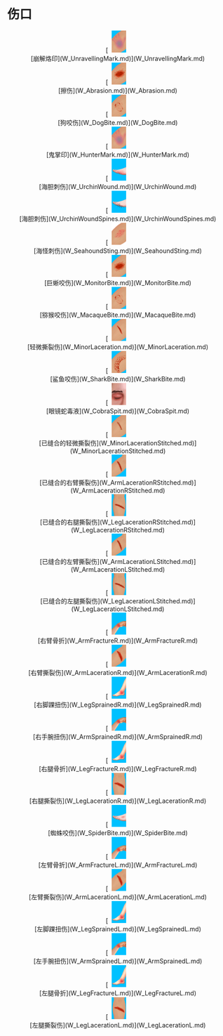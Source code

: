 # 伤口  
<div style="display:inline-block"><div class="gamedatalist" style="text-align:center;min-width:150px;min-height:0px;"><div style="text-align:center;">[<div style="width:50px;display:inline-block;text-align:center"><img decoding="async" src="../wiki/Sprite/HuntersMark.png" href="a.md" style="max-width:50px;max-height:50px;"></div><br>[崩解烙印](W_UnravellingMark.md)](W_UnravellingMark.md)</div></div><div class="gamedatalist" style="text-align:center;min-width:150px;min-height:0px;"><div style="text-align:center;">[<div style="width:50px;display:inline-block;text-align:center"><img decoding="async" src="../wiki/Sprite/Abrasion.png" href="a.md" style="max-width:50px;max-height:50px;"></div><br>[擦伤](W_Abrasion.md)](W_Abrasion.md)</div></div><div class="gamedatalist" style="text-align:center;min-width:150px;min-height:0px;"><div style="text-align:center;">[<div style="width:50px;display:inline-block;text-align:center"><img decoding="async" src="../wiki/Sprite/MacaqueBite.png" href="a.md" style="max-width:50px;max-height:50px;"></div><br>[狗咬伤](W_DogBite.md)](W_DogBite.md)</div></div><div class="gamedatalist" style="text-align:center;min-width:150px;min-height:0px;"><div style="text-align:center;">[<div style="width:50px;display:inline-block;text-align:center"><img decoding="async" src="../wiki/Sprite/HuntersMark.png" href="a.md" style="max-width:50px;max-height:50px;"></div><br>[鬼掌印](W_HunterMark.md)](W_HunterMark.md)</div></div><div class="gamedatalist" style="text-align:center;min-width:150px;min-height:0px;"><div style="text-align:center;">[<div style="width:50px;display:inline-block;text-align:center"><img decoding="async" src="../wiki/Sprite/UrchinWound.png" href="a.md" style="max-width:50px;max-height:50px;"></div><br>[海胆刺伤](W_UrchinWound.md)](W_UrchinWound.md)</div></div><div class="gamedatalist" style="text-align:center;min-width:150px;min-height:0px;"><div style="text-align:center;">[<div style="width:50px;display:inline-block;text-align:center"><img decoding="async" src="../wiki/Sprite/UrchinWoundSpines.png" href="a.md" style="max-width:50px;max-height:50px;"></div><br>[海胆刺伤](W_UrchinWoundSpines.md)](W_UrchinWoundSpines.md)</div></div><div class="gamedatalist" style="text-align:center;min-width:150px;min-height:0px;"><div style="text-align:center;">[<div style="width:50px;display:inline-block;text-align:center"><img decoding="async" src="../wiki/Sprite/SeahoundStings.png" href="a.md" style="max-width:50px;max-height:50px;"></div><br>[海怪刺伤](W_SeahoundSting.md)](W_SeahoundSting.md)</div></div><div class="gamedatalist" style="text-align:center;min-width:150px;min-height:0px;"><div style="text-align:center;">[<div style="width:50px;display:inline-block;text-align:center"><img decoding="async" src="../wiki/Sprite/Abrasion.png" href="a.md" style="max-width:50px;max-height:50px;"></div><br>[巨蜥咬伤](W_MonitorBite.md)](W_MonitorBite.md)</div></div><div class="gamedatalist" style="text-align:center;min-width:150px;min-height:0px;"><div style="text-align:center;">[<div style="width:50px;display:inline-block;text-align:center"><img decoding="async" src="../wiki/Sprite/MacaqueBite.png" href="a.md" style="max-width:50px;max-height:50px;"></div><br>[猕猴咬伤](W_MacaqueBite.md)](W_MacaqueBite.md)</div></div><div class="gamedatalist" style="text-align:center;min-width:150px;min-height:0px;"><div style="text-align:center;">[<div style="width:50px;display:inline-block;text-align:center"><img decoding="async" src="../wiki/Sprite/LacerationMinor.png" href="a.md" style="max-width:50px;max-height:50px;"></div><br>[轻微撕裂伤](W_MinorLaceration.md)](W_MinorLaceration.md)</div></div><div class="gamedatalist" style="text-align:center;min-width:150px;min-height:0px;"><div style="text-align:center;">[<div style="width:50px;display:inline-block;text-align:center"><img decoding="async" src="../wiki/Sprite/SharkBite.png" href="a.md" style="max-width:50px;max-height:50px;"></div><br>[鲨鱼咬伤](W_SharkBite.md)](W_SharkBite.md)</div></div><div class="gamedatalist" style="text-align:center;min-width:150px;min-height:0px;"><div style="text-align:center;">[<div style="width:50px;display:inline-block;text-align:center"><img decoding="async" src="../wiki/Sprite/Eyes.png" href="a.md" style="max-width:50px;max-height:50px;"></div><br>[眼镜蛇毒液](W_CobraSpit.md)](W_CobraSpit.md)</div></div><div class="gamedatalist" style="text-align:center;min-width:150px;min-height:0px;"><div style="text-align:center;">[<div style="width:50px;display:inline-block;text-align:center"><img decoding="async" src="../wiki/Sprite/LacerationMinorStitched.png" href="a.md" style="max-width:50px;max-height:50px;"></div><br>[已缝合的轻微撕裂伤](W_MinorLacerationStitched.md)](W_MinorLacerationStitched.md)</div></div><div class="gamedatalist" style="text-align:center;min-width:150px;min-height:0px;"><div style="text-align:center;">[<div style="width:50px;display:inline-block;text-align:center"><img decoding="async" src="../wiki/Sprite/ArmLacerationStitched.png" href="a.md" style="max-width:50px;max-height:50px;"></div><br>[已缝合的右臂撕裂伤](W_ArmLacerationRStitched.md)](W_ArmLacerationRStitched.md)</div></div><div class="gamedatalist" style="text-align:center;min-width:150px;min-height:0px;"><div style="text-align:center;">[<div style="width:50px;display:inline-block;text-align:center"><img decoding="async" src="../wiki/Sprite/LegLacerationStitched.png" href="a.md" style="max-width:50px;max-height:50px;"></div><br>[已缝合的右腿撕裂伤](W_LegLacerationRStitched.md)](W_LegLacerationRStitched.md)</div></div><div class="gamedatalist" style="text-align:center;min-width:150px;min-height:0px;"><div style="text-align:center;">[<div style="width:50px;display:inline-block;text-align:center"><img decoding="async" src="../wiki/Sprite/ArmLacerationStitched.png" href="a.md" style="max-width:50px;max-height:50px;"></div><br>[已缝合的左臂撕裂伤](W_ArmLacerationLStitched.md)](W_ArmLacerationLStitched.md)</div></div><div class="gamedatalist" style="text-align:center;min-width:150px;min-height:0px;"><div style="text-align:center;">[<div style="width:50px;display:inline-block;text-align:center"><img decoding="async" src="../wiki/Sprite/LegLacerationStitched.png" href="a.md" style="max-width:50px;max-height:50px;"></div><br>[已缝合的左腿撕裂伤](W_LegLacerationLStitched.md)](W_LegLacerationLStitched.md)</div></div><div class="gamedatalist" style="text-align:center;min-width:150px;min-height:0px;"><div style="text-align:center;">[<div style="width:50px;display:inline-block;text-align:center"><img decoding="async" src="../wiki/Sprite/SprainedWrist.png" href="a.md" style="max-width:50px;max-height:50px;"></div><br>[右臂骨折](W_ArmFractureR.md)](W_ArmFractureR.md)</div></div><div class="gamedatalist" style="text-align:center;min-width:150px;min-height:0px;"><div style="text-align:center;">[<div style="width:50px;display:inline-block;text-align:center"><img decoding="async" src="../wiki/Sprite/ArmLaceration.png" href="a.md" style="max-width:50px;max-height:50px;"></div><br>[右臂撕裂伤](W_ArmLacerationR.md)](W_ArmLacerationR.md)</div></div><div class="gamedatalist" style="text-align:center;min-width:150px;min-height:0px;"><div style="text-align:center;">[<div style="width:50px;display:inline-block;text-align:center"><img decoding="async" src="../wiki/Sprite/SprainedAnkle.png" href="a.md" style="max-width:50px;max-height:50px;"></div><br>[右脚踝扭伤](W_LegSprainedR.md)](W_LegSprainedR.md)</div></div><div class="gamedatalist" style="text-align:center;min-width:150px;min-height:0px;"><div style="text-align:center;">[<div style="width:50px;display:inline-block;text-align:center"><img decoding="async" src="../wiki/Sprite/SprainedWrist.png" href="a.md" style="max-width:50px;max-height:50px;"></div><br>[右手腕扭伤](W_ArmSprainedR.md)](W_ArmSprainedR.md)</div></div><div class="gamedatalist" style="text-align:center;min-width:150px;min-height:0px;"><div style="text-align:center;">[<div style="width:50px;display:inline-block;text-align:center"><img decoding="async" src="../wiki/Sprite/SprainedAnkle.png" href="a.md" style="max-width:50px;max-height:50px;"></div><br>[右腿骨折](W_LegFractureR.md)](W_LegFractureR.md)</div></div><div class="gamedatalist" style="text-align:center;min-width:150px;min-height:0px;"><div style="text-align:center;">[<div style="width:50px;display:inline-block;text-align:center"><img decoding="async" src="../wiki/Sprite/LegLaceration.png" href="a.md" style="max-width:50px;max-height:50px;"></div><br>[右腿撕裂伤](W_LegLacerationR.md)](W_LegLacerationR.md)</div></div><div class="gamedatalist" style="text-align:center;min-width:150px;min-height:0px;"><div style="text-align:center;">[<div style="width:50px;display:inline-block;text-align:center"><img decoding="async" src="../wiki/Sprite/SpiderBite.png" href="a.md" style="max-width:50px;max-height:50px;"></div><br>[蜘蛛咬伤](W_SpiderBite.md)](W_SpiderBite.md)</div></div><div class="gamedatalist" style="text-align:center;min-width:150px;min-height:0px;"><div style="text-align:center;">[<div style="width:50px;display:inline-block;text-align:center"><img decoding="async" src="../wiki/Sprite/SprainedWrist.png" href="a.md" style="max-width:50px;max-height:50px;"></div><br>[左臂骨折](W_ArmFractureL.md)](W_ArmFractureL.md)</div></div><div class="gamedatalist" style="text-align:center;min-width:150px;min-height:0px;"><div style="text-align:center;">[<div style="width:50px;display:inline-block;text-align:center"><img decoding="async" src="../wiki/Sprite/ArmLaceration.png" href="a.md" style="max-width:50px;max-height:50px;"></div><br>[左臂撕裂伤](W_ArmLacerationL.md)](W_ArmLacerationL.md)</div></div><div class="gamedatalist" style="text-align:center;min-width:150px;min-height:0px;"><div style="text-align:center;">[<div style="width:50px;display:inline-block;text-align:center"><img decoding="async" src="../wiki/Sprite/SprainedAnkle.png" href="a.md" style="max-width:50px;max-height:50px;"></div><br>[左脚踝扭伤](W_LegSprainedL.md)](W_LegSprainedL.md)</div></div><div class="gamedatalist" style="text-align:center;min-width:150px;min-height:0px;"><div style="text-align:center;">[<div style="width:50px;display:inline-block;text-align:center"><img decoding="async" src="../wiki/Sprite/SprainedWrist.png" href="a.md" style="max-width:50px;max-height:50px;"></div><br>[左手腕扭伤](W_ArmSprainedL.md)](W_ArmSprainedL.md)</div></div><div class="gamedatalist" style="text-align:center;min-width:150px;min-height:0px;"><div style="text-align:center;">[<div style="width:50px;display:inline-block;text-align:center"><img decoding="async" src="../wiki/Sprite/SprainedAnkle.png" href="a.md" style="max-width:50px;max-height:50px;"></div><br>[左腿骨折](W_LegFractureL.md)](W_LegFractureL.md)</div></div><div class="gamedatalist" style="text-align:center;min-width:150px;min-height:0px;"><div style="text-align:center;">[<div style="width:50px;display:inline-block;text-align:center"><img decoding="async" src="../wiki/Sprite/LegLaceration.png" href="a.md" style="max-width:50px;max-height:50px;"></div><br>[左腿撕裂伤](W_LegLacerationL.md)](W_LegLacerationL.md)</div></div></div>  
  


<script>document.title="伤口 - 卡牌生存百科 Card Survival Wiki";</script>